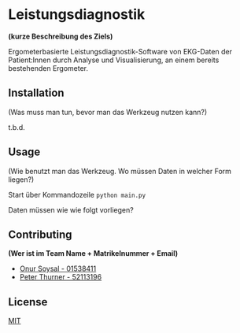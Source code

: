 # Leistungsdiagnostik
**(kurze Beschreibung des Ziels)**

Ergometerbasierte Leistungsdiagnostik-Software von EKG-Daten der Patient:Innen durch Analyse und Visualisierung, an einem bereits bestehenden Ergometer.

## Installation

(Was muss man tun, bevor man das Werkzeug nutzen kann?)

t.b.d.

## Usage

(Wie benutzt man das Werkzeug. Wo müssen Daten in welcher Form liegen?)

Start über Kommandozeile
```python main.py```

Daten müssen wie wie folgt vorliegen?

## Contributing
**(Wer ist im Team Name + Matrikelnummer + Email)**

- [Onur Soysal - 01538411](so1502@mci4me.at)
- [Peter Thurner - 52113196](tp9417@mci4me.at)

## License
[MIT](https://choosealicense.com/licenses/mit/)
